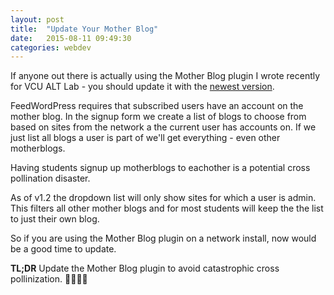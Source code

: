 ```yaml
---
layout: post
title:  "Update Your Mother Blog"
date:   2015-08-11 09:49:30
categories: webdev
---
```


If anyone out there is actually using the Mother Blog plugin I wrote recently for VCU ALT Lab - you should update it with the [newest version](https://github.com/vcualtlab/motherblog).

FeedWordPress requires that subscribed users have an account on the mother blog. In the signup form we create a list of blogs to choose from based on sites from the network a the current user has accounts on. If we just list all blogs a user is part of we'll get everything - even other motherblogs.

Having students signup up motherblogs to eachother is a potential cross pollination disaster. 

As of v1.2 the dropdown list will only show sites for which a user is admin. This filters all other mother blogs and for most students will keep the the list to just their own blog.

So if you are using the Mother Blog plugin on a network install, now would be a good time to update.

**TL;DR** Update the Mother Blog plugin to avoid catastrophic cross pollinization. 🐝🐝🐝🐝
